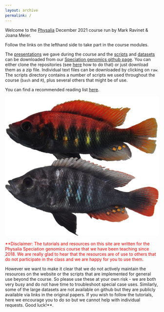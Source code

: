 ```yaml
---
layout: archive
permalink: /
---
```


Welcome to the [Physalia](https://www.physalia-courses.org/) December 2021 course run by Mark Ravinet & Joana Meier.

Follow the links on the lefthand side to take part in the course modules.

The [presentations](https://github.com/speciationgenomics/presentations) we gave during the course and the [scripts](https://github.com/speciationgenomics/scripts) and [datasets](https://github.com/speciationgenomics/data) can be downloaded from our [Speciation genomics github page](https://github.com/speciationgenomics). You can either clone the repositories (see [here](https://speciationgenomics.github.io/going_further_unix/) how to do that) or just download them as a zip file. Individual text files can be downloaded by clicking on `raw`. The scripts directory contains a number of scripts we used throughout the course (`bash` and `R`), plus several others that might be of use.

You can find a recommended reading list [here](https://speciationgenomics.github.io/reading_list/).

![](/images/other/pundamilia.png)

<span style="color:red">**Disclaimer:
The tutorials and resources on this site are written for the Physalia Speciation genomics course that we have been teaching since 2018. We are really glad to hear that the resources are of use to others that do not participate in the class and we are happy for you to use them.

However we want to make it clear that we do not actively maintain the resources on the website or the scripts that are implemented for general use beyond the course. So please use these at your own risk - we are both very busy and do not have time to troubleshoot special case uses. Similarly, some of the large datasets are not available on github but they are publicly available via links in the original papers. If you wish to follow the tutorials, here we encourage you to do so but we cannot help with individual requests. Good luck!**</span>.
